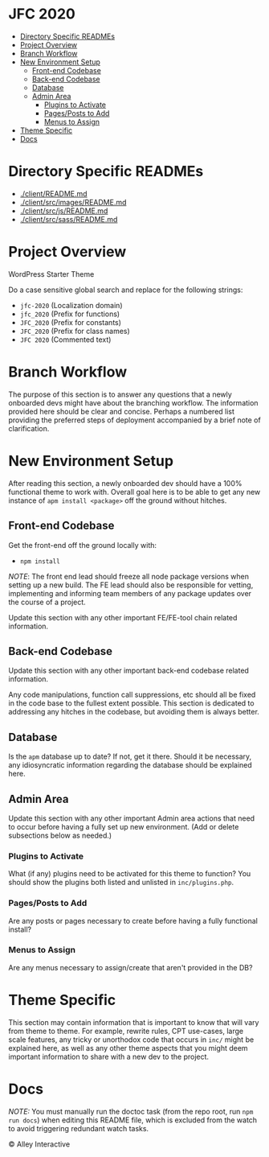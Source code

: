 <!-- START doctoc generated TOC please keep comment here to allow auto update -->
<!-- DON'T EDIT THIS SECTION, INSTEAD RE-RUN doctoc TO UPDATE -->
# JFC 2020

- [Directory Specific READMEs](#directory-specific-readmes)
- [Project Overview](#project-overview)
- [Branch Workflow](#branch-workflow)
- [New Environment Setup](#new-environment-setup)
  - [Front-end Codebase](#front-end-codebase)
  - [Back-end Codebase](#back-end-codebase)
  - [Database](#database)
  - [Admin Area](#admin-area)
    - [Plugins to Activate](#plugins-to-activate)
    - [Pages/Posts to Add](#pagesposts-to-add)
    - [Menus to Assign](#menus-to-assign)
- [Theme Specific](#theme-specific)
- [Docs](#docs)

<!-- END doctoc generated TOC please keep comment here to allow auto update -->

# Directory Specific READMEs

- [./client/README.md](./client/README.md)
- [./client/src/images/README.md](./client/src/images/README.md)
- [./client/src/js/README.md](./client/src/js/README.md)
- [./client/src/sass/README.md](./client/src/scss/README.md)

# Project Overview

WordPress Starter Theme

Do a case sensitive global search and replace for the following strings:

* `jfc-2020` (Localization domain)
* `jfc_2020` (Prefix for functions)
* `JFC_2020` (Prefix for constants)
* `JFC_2020` (Prefix for class names)
* `JFC 2020` (Commented text)

# Branch Workflow

The purpose of this section is to answer any questions that a newly onboarded devs might have about the branching workflow. The information provided here should be clear and concise. Perhaps a numbered list providing the preferred steps of deployment accompanied by a brief note of clarification.

# New Environment Setup

After reading this section, a newly onboarded dev should have a 100% functional theme to work with. Overall goal here is to be able to get any new instance of `apm install <package>` off the ground without hitches.

## Front-end Codebase

Get the front-end off the ground locally with:

* `npm install`

*NOTE*: The front end lead should freeze all node package versions when setting up a new build. The FE lead should also be responsible for vetting, implementing and informing team members of any package updates over the course of a project.

Update this section with any other important FE/FE-tool chain related information.

## Back-end Codebase

Update this section with any other important back-end codebase related information.

Any code manipulations, function call suppressions, etc should all be fixed in the code base to the fullest extent possible. This section is dedicated to addressing any hitches in the codebase, but avoiding them is always better.

## Database

Is the `apm` database up to date? If not, get it there. Should it be necessary, any idiosyncratic information regarding the database should be explained here.

## Admin Area

Update this section with any other important Admin area actions that need to occur before having a fully set up new environment. (Add or delete subsections below as needed.)

### Plugins to Activate

What (if any) plugins need to be activated for this theme to function? You should show the plugins both listed and unlisted in `inc/plugins.php`.

### Pages/Posts to Add

Are any posts or pages necessary to create before having a fully functional install?

### Menus to Assign

Are any menus necessary to assign/create that aren't provided in the DB?

# Theme Specific

This section may contain information that is important to know that will vary from theme to theme. For example, rewrite rules, CPT use-cases, large scale features, any tricky or unorthodox code that occurs in `inc/` might be explained here, as well as any other theme aspects that you might deem important information to share with a new dev to the project.

# Docs

_NOTE:_ You must manually run the doctoc task (from the repo root, run `npm run docs`) when editing this README file, which is excluded from the watch to avoid triggering redundant watch tasks.

&copy; Alley Interactive
